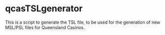# qcasTSLgenerator

This is a script to generate the TSL file, to be used for the generation of new MSL/PSL files for Queensland Casinos. 

